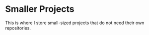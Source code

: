 # Smaller Projects
This is where I store small-sized projects that do not need their own repositories.

